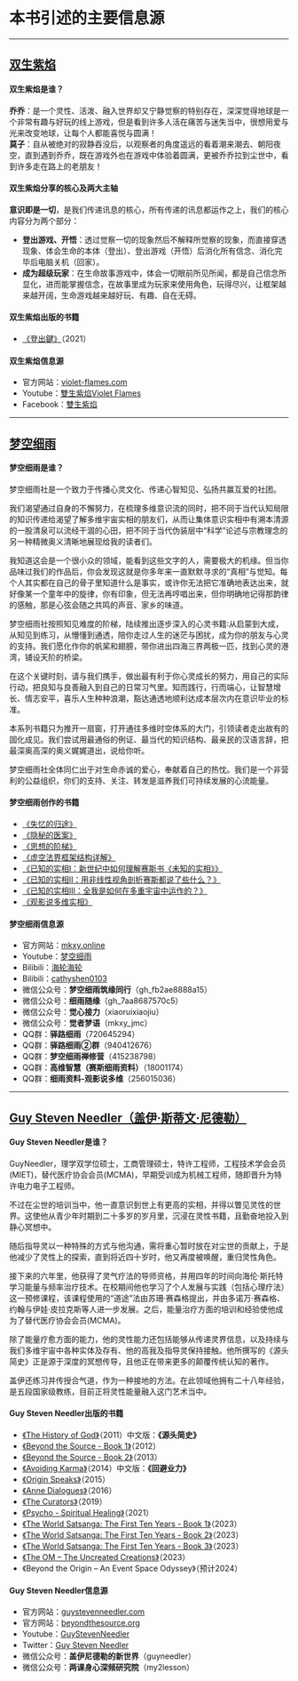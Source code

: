 <h1>本书引述的主要信息源</h1>

---

## [双生紫焰](https://www.violet-flames.com)

#### 双生紫焰是谁？

**乔乔**：是一个灵性、活泼、融入世界却又宁静觉察的特别存在，深深觉得地球是一个非常有趣与好玩的线上游戏，但是看到许多人活在痛苦与迷失当中，很想用爱与光来改变地球，让每个人都能喜悦与圆满！  
**莫子**：自从被绝对的寂静吞没后，以观察者的角度遥远的看着潮来潮去、朝阳夜空，直到遇到乔乔，既在游戏外也在游戏中体验着圆满，更被乔乔拉到尘世中，看到许多走在路上的老朋友！

#### 双生紫焰分享的核心及两大主轴

**意识即是一切**，是我们传递讯息的核心，所有传递的讯息都运作之上，我们的核心内容分为两个部分：  
- **登出游戏、开悟**：透过觉察一切的现象然后不解释所觉察的现象，而直接穿透现象、体会生命的本体（登出）、登出游戏（开悟）后消化所有信念、消化完毕后电脑关机（回家）。  
- **成为超级玩家**：在生命故事游戏中，体会一切眼前所见所闻，都是自己信念所显化，进而能掌握信念，在故事里成为玩家来使用角色，玩得尽兴，让框架越来越开阔，生命游戏越来越好玩、有趣、自在无碍。  

#### 双生紫焰出版的书籍

- [《登出鍵》](https://www.books.com.tw/products/0010908956)（2021）

#### 双生紫焰信息源

- 官方网站：[violet-flames.com](https://www.violet-flames.com)
- Youtube：[雙生紫焰Violet Flames](https://www.youtube.com/@VioletTwinFlames)
- Facebook：[雙生紫焰](https://www.facebook.com/VioletTwinFlames)

---

## [梦空细雨](https://mkxy.online)

#### 梦空细雨是谁？

梦空细雨社是一个致力于传播心灵文化、传递心智知见、弘扬共赢互爱的社团。

我们渴望通过自身的不懈努力，在梳理多维意识流的同时，把不同于当代认知局限的知识传递给渴望了解多维宇宙实相的朋友们，从而让集体意识实相中有溯本清源的一股清泉可以流经干涸的心田，把不同于当代伪装层中“科学”论述与宗教理念的另一种精微奥义清晰地展现给我的读者们。

我知道这会是一个很小众的领域，能看到这些文字的人，需要极大的机缘。但当你品味过我们的作品后，你会发现这就是你多年来一直默默寻求的“真相”与觉知。每个人其实都在自己的骨子里知道什么是事实，或许你无法把它准确地表达出来，就好像某一个童年中的旋律，你有印象，但无法再哼唱出来，但你明确地记得那韵律的感触，那是心弦会随之共鸣的声音、家乡的味道。

梦空细雨社按照知见难度的阶梯，陆续推出逐步深入的心灵书籍∶从启蒙到大成，从知见到练习，从懵懂到通透，陪你走过人生的迷茫与困扰，成为你的朋友与心灵的支持。我们愿化作你的帆桨和翅膀，带你进出四海三界两极一匹，找到心灵的港湾，铺设天阶的桥梁。

在这个关键时刻，请与我们携手，做出最有利于你心灵成长的努力，用自己的实际行动，把良知与良善融入到自己的日常习气里。知而践行，行而端心，让智慧增长、情志安平，喜乐人生种种浪潮，豁达通透地顺利达成本层次内在意识毕业的标准。

本系列书籍只为推开一扇窗，打开通往多维时空体系的大门，引领读者走出故有的固化成见。我们尝试用最通俗的例证、最当代的知识结构、最亲民的汉语言辞，把最深奥高深的奥义娓娓道出，说给你听。

梦空细雨社全体同仁出于对生命赤诚的爱心，奉献着自己的热忱。我们是一个非营利的公益组织，你们的支持、关注、转发是滋养我们可持续发展的心流能量。

#### 梦空细雨创作的书籍

- [《失忆的归途》](https://mkxy.online/?page_id=147)
- [《隐秘的医案》](https://mkxy.online/?page_id=151)
- [《思想的阶梯》](https://mkxy.online/?page_id=57)
- [《虚空法界框架结构详解》](https://mkxy.online/?page_id=122)
- [《已知的实相Ⅰ：新世纪中如何理解赛斯书《未知的实相》》](https://mkxy.online/?page_id=135)
- [《已知的实相Ⅱ：用非线性视角剖析赛斯都说了些什么？》](https://mkxy.online/?page_id=2675)
- [《已知的实相Ⅲ：全我是如何在多重宇宙中运作的？》](https://mkxy.online/?page_id=8936)
- [《观影说多维实相》](https://mkxy.online/?page_id=8951)

#### 梦空细雨信息源

- 官方网站：[mkxy.online](https://mkxy.online)
- Youtube：[梦空细雨](https://www.youtube.com/@mkxy)
- Bilibili：[海轮海轮](https://space.bilibili.com/632831023)
- Bilibili：[cathyshen0103](https://space.bilibili.com/673265701)
- 微信公众号：**梦空细雨筑缘同行**（gh_fb2ae8888a15）
- 微信公众号：**细雨随缘**（gh_7aa8687570c5）
- 微信公众号：**觉心接力**（xiaoruixiaojiu）
- 微信公众号：**觉者梦语**（mkxy_jmc）
- QQ群：**驿路细雨**（720645294）
- QQ群：**驿路细雨②群**（940412676）
- QQ群：**梦空细雨禅修营**（415238798）
- QQ群：**高维智慧（赛斯细雨资料）**（18001174）
- QQ群：**细雨资料-观影说多维**（256015036）

---

## [Guy Steven Needler（盖伊·斯蒂文·尼德勒）](http://www.guystevenneedler.com/)

#### Guy Steven Needler是谁？

GuyNeedler，理学双学位硕士，工商管理硕士，特许工程师，工程技术学会会员(MIET)，替代医疗协会会员(MCMA)，早期受训成为机械工程师，随即晋升为特许电力电子工程师。

不过在尘世的培训当中，他一直意识到世上有更高的实相，并得以瞥见灵性的世界。这使他从青少年时期到二十多岁的岁月里，沉浸在灵性书籍，且勤奋地投入到静心冥想中。

随后指导灵以一种特殊的方式与他沟通，需将重心暂时放在对尘世的贡献上，于是他减少了灵性上的探索，直到将近四十岁时，他又再度被唤醒，重归灵性角色。

接下来的六年里，他获得了灵气疗法的导师资格，并用四年的时间向海伦‧斯托特学习能量与频率治疗技术。在校期间他也学习了个人发展与实践（包括心理疗法）这一预修课程，该课程使用的“道途”法由苏珊‧赛森格提出，并由多诺万‧赛森格、约翰与伊娃‧皮拉克斯等人进一步发展。之后，能量治疗方面的培训和经验使他成为了替代医疗协会会员(MCMA)。

除了能量疗愈方面的能力，他的灵性能力还包括能够从传递灵界信息，以及持续与我们多维宇宙中各种实体及存有、他的高我及指导灵保持接触。他所撰写的《源头简史》正是源于深度的冥想传导，且他正在带来更多的颠覆传统认知的著作。

盖伊还练习并传授合气道，作为一种接地的方法。在此领域他拥有二十八年经验，是五段国家级教练，目前正将灵性能量融入这门艺术当中。

#### Guy Steven Needler出版的书籍

- [《The History of God》](https://www.amazon.com/History-God-Story-Beginning-Everything/dp/1886940169)（2011）中文版：**《源头简史》**
- [《Beyond the Source - Book 1》](https://www.amazon.com/Beyond-Source-Messages-Co-Creaters-Universe/dp/1886940339)（2012）
- [《Beyond the Source - Book 2》](https://www.amazon.com/Beyond-Source-Guy-Steven-Needler/dp/1886940444)（2013）
- [《Avoiding Karma》](https://www.amazon.com/Avoiding-Karma-Mind-Challenging-Recognize-Truly/dp/1886940460)（2014）中文版：**《回避业力》**
- [《Origin Speaks》](https://www.amazon.com/Origin-Speaks-Dialogue-Ultimate-Creator/dp/194026510X)（2015）
- [《Anne Dialogues》](https://www.amazon.com/Anne-Dialogues-Communications-Ascended/dp/1940265398)（2016）
- [《The Curators》](https://www.amazon.com/Curators-Roles-Responsibilities-Maintenance-Entities/dp/B07WDTJS7K)（2019）
- [《Psycho - Spiritual Healing》](https://www.amazon.com/Psycho-Spiritual-Healing-And-Other-Techniques-for-Dysfunctions-Created-by-Who-We-Are-and-How-We-Incarnate/dp/1940265932)（2021）
- [《The World Satsanga: The First Ten Years - Book 1》](https://www.amazon.com/World-Satsanga-Questions-Channelled-Answers/dp/B0C63VWFDP)（2023）
- [《The World Satsanga: The First Ten Years - Book 2》](https://www.amazon.com/World-Satsanga-Questions-Channelled-Answers/dp/B0C5PGB9T9)（2023）
- [《The World Satsanga: The First Ten Years - Book 3》](https://www.amazon.com/World-Satsanga-Questions-Channelled-Answers/dp/B0C63VWFDP)（2023）
- [《The OM – The Uncreated Creations》](https://www.amazon.com/OM-Guy-Steven-Needler-ebook/dp/B0C4V9PCCZ?ref_=ast_author_dp)（2023）
- 《Beyond the Origin – An Event Space Odyssey》（预计2024）

#### Guy Steven Needler信息源

- 官方网站：[guystevenneedler.com](http://www.guystevenneedler.com/)
- 官方网站：[beyondthesource.org](http://www.beyondthesource.org/)
- Youtube：[GuyStevenNeedler](https://www.youtube.com/@GuyStevenNeedler)
- Twitter：[Guy Steven Needler](https://twitter.com/guystevenneedle)
- 微信公众号：**盖伊尼德勒的新世界**（guyneedler）
- 微信公众号：**两课身心深频研究院**（my2lesson）